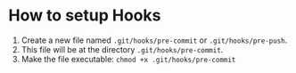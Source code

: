 # How to setup Hooks

1) Create a new file named `.git/hooks/pre-commit` or `.git/hooks/pre-push`.
2) This file will be at the directory `.git/hooks/pre-commit`.
3) Make the file executable: `chmod +x .git/hooks/pre-commit`
